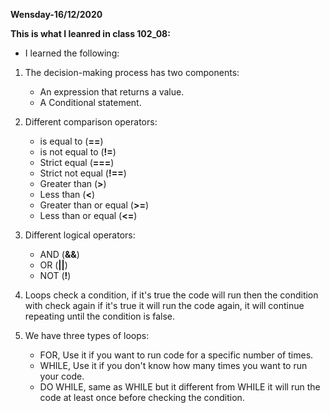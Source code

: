 **Wensday-16/12/2020**

**This is what I leanred in class 102_08:**


* I learned the following:

1. The decision-making process has two components:
    * An expression that returns a value.
    * A Conditional statement.

2. Different comparison operators:
    * is equal to (**==**)
    * is not equal to (**!=**)
    * Strict equal (**===**)
    * Strict not equal (**!==**)
    * Greater than (**>**)
    * Less than (**<**)
    * Greater than or equal (**>=**)
    * Less than or equal (**<=**)

3. Different logical operators:
    * AND (**&&**)
    * OR (**||**)
    * NOT (**!**)

4. Loops check a condition, if it's true the code will run then the condition with check again if it's true it will run the code again, it will continue repeating until the condition is false.

5. We have three types of loops:
    * FOR, Use it if you want to run code for a specific number of times.
    * WHILE, Use it if you don't know how many   times you want to run your code.
    * DO WHILE, same as WHILE but it different from WHILE it will run the code at least once before checking the condition.